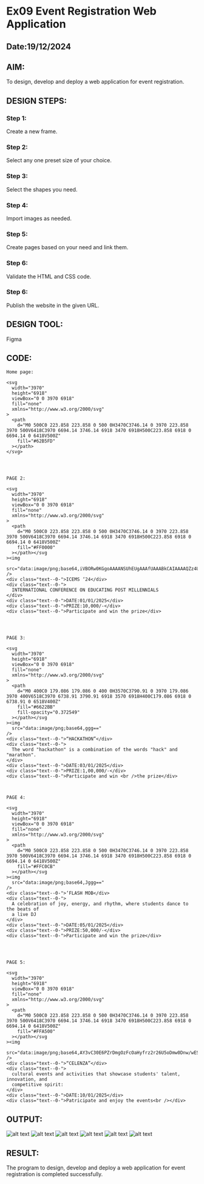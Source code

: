 # Ex09 Event Registration Web Application
## Date:19/12/2024

## AIM:
To design, develop and deploy a web application for event registration.

## DESIGN STEPS:

### Step 1:
Create a new frame.

### Step 2:
Select any one preset size of your choice.

### Step 3:
Select the shapes you need.

### Step 4:
Import images as needed.

### Step 5:
Create pages based on your need and link them.

### Step 6:

Validate the HTML and CSS code.

### Step 6:

Publish the website in the given URL.

## DESIGN TOOL:
Figma

## CODE:
```
Home page:

<svg
  width="3970"
  height="6918"
  viewBox="0 0 3970 6918"
  fill="none"
  xmlns="http://www.w3.org/2000/svg"
>
  <path
    d="M0 500C0 223.858 223.858 0 500 0H3470C3746.14 0 3970 223.858 3970 500V6418C3970 6694.14 3746.14 6918 3470 6918H500C223.858 6918 0 6694.14 0 6418V500Z"
    fill="#62B5FD"
  ></path>
</svg>




PAGE 2:

<svg
  width="3970"
  height="6918"
  viewBox="0 0 3970 6918"
  fill="none"
  xmlns="http://www.w3.org/2000/svg"
>
  <path
    d="M0 500C0 223.858 223.858 0 500 0H3470C3746.14 0 3970 223.858 3970 500V6418C3970 6694.14 3746.14 6918 3470 6918H500C223.858 6918 0 6694.14 0 6418V500Z"
    fill="#FF0000"
  ></path></svg
><img
  src="data:image/png;base64,iVBORw0KGgoAAAANSUhEUgAAAfUAAABkCAIAAAAQZz4UAAAgAElEQVR4Ae19f2xUx7X/ggg=="
/>
<div class="text--0-">ICEMS ‘24</div>
<div class="text--0-">
  INTERNATIONAL CONFERENCE ON EDUCATING POST MILLENNIALS
</div>
<div class="text--0-">DATE:01/01/2025</div>
<div class="text--0-">PRIZE:10,000/-</div>
<div class="text--0-">Participate and win the prize</div>




PAGE 3:

<svg
  width="3970"
  height="6918"
  viewBox="0 0 3970 6918"
  fill="none"
  xmlns="http://www.w3.org/2000/svg"
>
  <path
    d="M0 400C0 179.086 179.086 0 400 0H3570C3790.91 0 3970 179.086 3970 400V6518C3970 6738.91 3790.91 6918 3570 6918H400C179.086 6918 0 6738.91 0 6518V400Z"
    fill="#6622BB"
    fill-opacity="0.372549"
  ></path></svg
><img
  src="data:image/png;base64,ggg=="
/>
<div class="text--0-">“HACKATHON”</div>
<div class="text--0-">
  The word "hackathon" is a combination of the words "hack" and "marathon".
</div>
<div class="text--0-">DATE:03/01/2025</div>
<div class="text--0-">PRIZE:1,00,000/-</div>
<div class="text--0-">Participate and win <br />the prize</div>



PAGE 4:

<svg
  width="3970"
  height="6918"
  viewBox="0 0 3970 6918"
  fill="none"
  xmlns="http://www.w3.org/2000/svg"
>
  <path
    d="M0 500C0 223.858 223.858 0 500 0H3470C3746.14 0 3970 223.858 3970 500V6418C3970 6694.14 3746.14 6918 3470 6918H500C223.858 6918 0 6694.14 0 6418V500Z"
    fill="#FFC0CB"
  ></path></svg
><img
  src="data:image/png;base64,Jggg=="
/>
<div class="text--0-">‘FLASH MOB</div>
<div class="text--0-">
  A celebration of joy, energy, and rhythm, where students dance to the beats of
  a live DJ
</div>
<div class="text--0-">DATE:05/01/2025</div>
<div class="text--0-">PRIZE:50,000/-</div>
<div class="text--0-">Participate and win the prize</div>




PAGE 5:

<svg
  width="3970"
  height="6918"
  viewBox="0 0 3970 6918"
  fill="none"
  xmlns="http://www.w3.org/2000/svg"
>
  <path
    d="M0 500C0 223.858 223.858 0 500 0H3470C3746.14 0 3970 223.858 3970 500V6418C3970 6694.14 3746.14 6918 3470 6918H500C223.858 6918 0 6694.14 0 6418V500Z"
    fill="#FFA500"
  ></path></svg
><img
  src="data:image/png;base64,AY3vC30E6PZrDmgOzFcOaHyfrz2r26U5oDmw0Dnw/wESTpPx02tWxgAAAABJRU5ErkJggg=="
/>
<div class="text--0-">“CELENZA”</div>
<div class="text--0-">
  cultural events and activities that showcase students' talent, innovation, and
  competitive spirit: 
</div>
<div class="text--0-">DATE:10/01/2025</div>
<div class="text--0-">Patricipate and enjoy the events<br /></div>

```


## OUTPUT:
![alt text](<output f1.png>) 
![alt text](<output f2.png>) 
![alt text](<output f3.png>) 
![alt text](<output f4.png>) 
![alt text](<output f5.png>)
![alt text](<output f6.png>) 

## RESULT:
The program to design, develop and deploy a web application for event registration is completed successfully.
